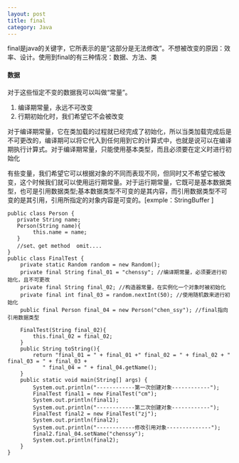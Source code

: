 ```yaml
---
layout: post
title: final 
category: Java
---
```


final是java的关键字，它所表示的是“这部分是无法修改”。不想被改变的原因：效率、设计。使用到final的有三种情况：数据、方法、类   

#### 数据  
对于这些恒定不变的数据我可以叫做“常量”。
1. 编译期常量，永远不可改变
2. 行期初始化时，我们希望它不会被改变

对于编译期常量，它在类加载的过程就已经完成了初始化，所以当类加载完成后是不可更改的，编译期可以将它代入到任何用到它的计算式中，也就是说可以在编译期执行计算式。对于编译期常量，只能使用基本类型，而且必须要在定义时进行初始化 <br/>    

有些变量，我们希望它可以根据对象的不同而表现不同，但同时又不希望它被改变，这个时候我们就可以使用运行期常量。对于运行期常量，它既可是基本数据类型，也可是引用数据类型;基本数据类型不可变的是其内容，而引用数据类型不可变的是其引用，引用所指定的对象内容是可变的。[exmple：StringBuffer ]  <br/>  

    public class Person {
       private String name;
       Person(String name){
            this.name = name; 
       } 
       //set、get method  omit....
    }
    public class FinalTest {
        private static Random random = new Random();
        private final String final_01 = "chenssy"; //编译期常量，必须要进行初始化，且不可更改
        private final String final_02; //构造器常量，在实例化一个对象时被初始化
        private final int final_03 = random.nextInt(50); //使用随机数来进行初始化
        public final Person final_04 = new Person("chen_ssy"); //final指向引用数据类型

        FinalTest(String final_02){
            this.final_02 = final_02;
        }
        public String toString(){
            return "final_01 = " + final_01 +" final_02 = " + final_02 + " final_03 = " + final_03 +
               " final_04 = " + final_04.getName();
        }
        public static void main(String[] args) {
            System.out.println("------------第一次创建对象------------");
            FinalTest final1 = new FinalTest("cm");
            System.out.println(final1);
            System.out.println("------------第二次创建对象------------");
            FinalTest final2 = new FinalTest("zj");
            System.out.println(final2);
            System.out.println("------------修改引用对象--------------");
            final2.final_04.setName("chenssy");
            System.out.println(final2);
        }
    }



